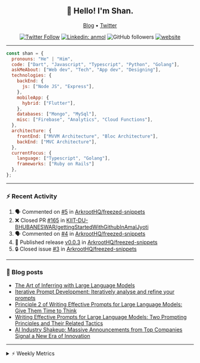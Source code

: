<h2 align="center">👋 Hello! I'm Shan.</h2>
<p align="center">
  <a href="https://medium.com/feed/@shan-shaji">Blog</a> •
  <a href="https://twitter.com/intent/follow?screen_name=shan__shaji">Twitter</a>
</p>

<p align="center"><a href="https://twitter.com/intent/follow?screen_name=shan__shaji"><img src="https://img.shields.io/twitter/follow/shan__shaji?style=flat" alt="Twitter Follow"></a>
<a href="https://www.linkedin.com/in/shan-shaji/"><img src="https://img.shields.io/badge/shan-shaji?style=flat-square&amp;logo=Linkedin&amp;logoColor=white&amp;link=https://www.linkedin.com/in/shan-shaji/" alt="Linkedin: anmol"></a>
<img src="https://img.shields.io/github/followers/shan-shaji?label=Follow&amp;style=social" alt="GitHub followers">
<a href="http://shan-shaji.github.io/"><img src="https://img.shields.io/badge/Website-46a2f1.svg?&amp;style=flat-square&amp;logo=Google-Chrome&amp;logoColor=white&amp;link=http://shan-shaji.github.io/" alt="website"></a></p>

<hr>

```javascript
const shan = {
  pronouns: "He" | "Him",
  code: ["Dart", "Javascript", "Typescript", "Python", "Golang"],
  askMeAbout: ["Web dev", "Tech", "App dev", "Designing"],
  technologies: {
    backEnd: {
      js: ["Node JS", "Express"],
    },
    mobileApp: {
      hybrid: ["Flutter"],
    },
    databases: ["Mongo", "MySql"],
    misc: ["Firebase", "Analytics", "Cloud Functions"],
  },
  architecture: {
    frontEnd: ["MVVM Architecture", "Bloc Architecture"],
    backEnd: ["MVC Architecture"],
  },
  currentFocus: {
    language: ["Typescript", "Golang"],
    frameworks: ["Ruby on Rails"]
  },
};
```

---

### ⚡ Recent Activity

<!--START_SECTION:activity-->
1. 🗣 Commented on [#5](https://github.com/ArkrootHQ/freezed-snippets/issues/5#issuecomment-1716149855) in [ArkrootHQ/freezed-snippets](https://github.com/ArkrootHQ/freezed-snippets)
2. ❌ Closed PR [#165](https://github.com/KIIT-DU-BHUBANESWAR/gettingStartedWithGithubInAmalJyoti/pull/165) in [KIIT-DU-BHUBANESWAR/gettingStartedWithGithubInAmalJyoti](https://github.com/KIIT-DU-BHUBANESWAR/gettingStartedWithGithubInAmalJyoti)
3. 🗣 Commented on [#4](https://github.com/ArkrootHQ/freezed-snippets/pull/4#issuecomment-1688772063) in [ArkrootHQ/freezed-snippets](https://github.com/ArkrootHQ/freezed-snippets)
4. 🚀 Published release [v0.0.3](https://github.com/ArkrootHQ/freezed-snippets/releases/tag/v0.0.3) in [ArkrootHQ/freezed-snippets](https://github.com/ArkrootHQ/freezed-snippets)
5. 🔒 Closed issue [#3](https://github.com/ArkrootHQ/freezed-snippets/issues/3) in [ArkrootHQ/freezed-snippets](https://github.com/ArkrootHQ/freezed-snippets)
<!--END_SECTION:activity-->

---

### 📕 Blog posts

<!-- BLOG-POST-LIST:START -->
- [The Art of Inferring with Large Language Models](https://dev.to/arkroot/the-art-of-inferring-with-large-language-models-243m)
- [Iterative Prompt Development: Iteratively analyse and refine your prompts](https://dev.to/arkroot/iterative-prompt-development-iteratively-analyse-and-refine-your-prompts-3ibl)
- [Principle 2 of Writing Effective Prompts for Large Language Models: Give Them Time to Think](https://dev.to/arkroot/principle-2-of-writing-effective-prompts-for-large-language-models-give-them-time-to-think-25j3)
- [Writing Effective Prompts for Large Language Models: Two Prompting Principles and Their Related Tactics](https://dev.to/arkroot/writing-effective-prompts-for-large-language-models-two-prompting-principles-and-their-related-tactics-151a)
- [AI Industry Shakeup: Massive Announcements from Top Companies Signal a New Era of Innovation](https://dev.to/shanshaji/ai-industry-shakeup-massive-announcements-from-top-companies-signal-a-new-era-of-innovation-pj7)
<!-- BLOG-POST-LIST:END -->

<hr>
<details>
    <summary>⚡ Weekly Metrics</summary>
    <p>
    
<!--START_SECTION:waka-->
![Code Time](http://img.shields.io/badge/Code%20Time-2%2C679%20hrs%2052%20mins-blue)

![Profile Views](http://img.shields.io/badge/Profile%20Views-1-blue)

**🐱 My GitHub Data** 

> 📦 ? Used in GitHub's Storage 
 > 
> 🏆 538 Contributions in the Year 2023
 > 
> 💼 Opted to Hire
 > 
> 📜 124 Public Repositories 
 > 
> 🔑 0 Private Repositories 
 > 
**I'm a Night 🦉** 

```text
🌞 Morning                5956 commits        ███░░░░░░░░░░░░░░░░░░░░░░   13.88 % 
🌆 Daytime                12334 commits       ███████░░░░░░░░░░░░░░░░░░   28.74 % 
🌃 Evening                18358 commits       ███████████░░░░░░░░░░░░░░   42.77 % 
🌙 Night                  6272 commits        ████░░░░░░░░░░░░░░░░░░░░░   14.61 % 
```
📅 **I'm Most Productive on Thursday** 

```text
Monday                   6682 commits        ████░░░░░░░░░░░░░░░░░░░░░   15.57 % 
Tuesday                  7221 commits        ████░░░░░░░░░░░░░░░░░░░░░   16.82 % 
Wednesday                5391 commits        ███░░░░░░░░░░░░░░░░░░░░░░   12.56 % 
Thursday                 8505 commits        █████░░░░░░░░░░░░░░░░░░░░   19.82 % 
Friday                   7798 commits        █████░░░░░░░░░░░░░░░░░░░░   18.17 % 
Saturday                 3629 commits        ██░░░░░░░░░░░░░░░░░░░░░░░   08.46 % 
Sunday                   3694 commits        ██░░░░░░░░░░░░░░░░░░░░░░░   08.61 % 
```


📊 **This Week I Spent My Time On** 

```text
🕑︎ Time Zone: Asia/Kolkata

💬 Programming Languages: 
Dart                     24 hrs 20 mins      ███████████████████████░░   90.95 % 
Ruby                     39 mins             █░░░░░░░░░░░░░░░░░░░░░░░░   02.47 % 
Text                     35 mins             █░░░░░░░░░░░░░░░░░░░░░░░░   02.21 % 
YAML                     16 mins             ░░░░░░░░░░░░░░░░░░░░░░░░░   01.03 % 
Bash                     13 mins             ░░░░░░░░░░░░░░░░░░░░░░░░░   00.84 % 

🔥 Editors: 
Android Studio           25 hrs 55 mins      ████████████████████████░   96.89 % 
VS Code                  49 mins             █░░░░░░░░░░░░░░░░░░░░░░░░   03.11 % 

🐱‍💻 Projects: 
turbo-flutter            12 hrs 41 mins      ████████████░░░░░░░░░░░░░   47.39 % 
kuddl-app                10 hrs              █████████░░░░░░░░░░░░░░░░   37.42 % 
turbo                    46 mins             █░░░░░░░░░░░░░░░░░░░░░░░░   02.89 % 
arkroot                  42 mins             █░░░░░░░░░░░░░░░░░░░░░░░░   02.65 % 
arkroot_todo             41 mins             █░░░░░░░░░░░░░░░░░░░░░░░░   02.61 % 

💻 Operating System: 
Mac                      26 hrs 45 mins      █████████████████████████   100.00 % 
```

**I Mostly Code in Dart** 

```text
Dart                     53 repos            ████████████░░░░░░░░░░░░░   46.90 % 
Python                   6 repos             █░░░░░░░░░░░░░░░░░░░░░░░░   05.31 % 
TypeScript               4 repos             █░░░░░░░░░░░░░░░░░░░░░░░░   03.54 % 
C++                      3 repos             █░░░░░░░░░░░░░░░░░░░░░░░░   02.65 % 
Shell                    1 repo              ░░░░░░░░░░░░░░░░░░░░░░░░░   00.88 % 
```




 Last Updated on 12/09/2023 18:52:31 UTC
<!--END_SECTION:waka-->

</p>
 </details>
